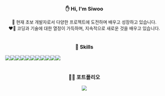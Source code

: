 <div align=center>
  <h3>✋ Hi, I'm Siwoo</h3>
  🚀 현재 초보 개발자로서 다양한 프로젝트에 도전하며 배우고 성장하고 있습니다.
  <br/>
  ❤️‍🔥 코딩과 기술에 대한 열정이 가득하며, 지속적으로 새로운 것을 배우고 있습니다.
  <br/><br/>
  
  <h3>💪 Skills</h3>
  
  <div style="display:flex;" >
    <img src="https://img.shields.io/badge/html5-E34F26?style=for-the-badge&logo=html5&logoColor=white">
    <img src="https://img.shields.io/badge/css-1572B6?style=for-the-badge&logo=css3&logoColor=white">
    <img src="https://img.shields.io/badge/javascript-F7DF1E?style=for-the-badge&logo=javascript&logoColor=black">
    <img src="https://img.shields.io/badge/react-61DAFB?style=for-the-badge&logo=react&logoColor=black">
    <img src="https://img.shields.io/badge/bootstrap-7952B3?style=for-the-badge&logo=bootstrap&logoColor=white">
    <br/>
    <img src="https://img.shields.io/badge/java-007396?style=for-the-badge&logo=java&logoColor=white">
    <img src="https://img.shields.io/badge/spring-6DB33F?style=for-the-badge&logo=spring&logoColor=white">
    <img src="https://img.shields.io/badge/gradle-02303A?style=for-the-badge&logo=gradle&logoColor=white">
    <img src="https://img.shields.io/badge/mysql-4479A1?style=for-the-badge&logo=mysql&logoColor=white">
    <br/>
    <img src="https://img.shields.io/badge/git-F05032?style=for-the-badge&logo=git&logoColor=white">
    <img src="https://img.shields.io/badge/github-181717?style=for-the-badge&logo=github&logoColor=white">
  </div>
  <br/>

  <h3>🧑‍💻 포트폴리오</h3>
  <a href="https://mammoth-peony-e77.notion.site/13b960c200588075a8d5d777c11ddbf6?pvs=4">
    <img src="https://img.shields.io/badge/notion-181717?style=for-the-badge&logo=notion&logoColor=white">
  </a>
  <br/>

</div>
